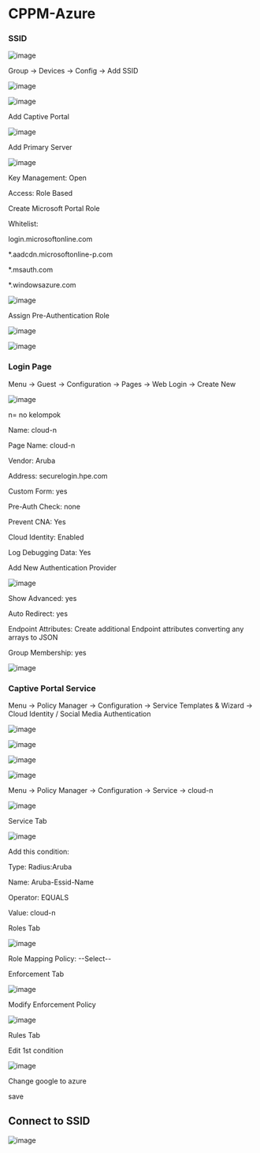 # CPPM-Azure

### SSID

![image](https://github.com/aruba-id-edu/guide/assets/137608707/917dd7de-ed0e-41af-9a5b-d6b7fe25da0a)

Group -> Devices -> Config -> Add SSID

![image](https://github.com/aruba-id-edu/guide/assets/137608707/b17cf7fd-1d3b-4ef5-92bc-fd674bbae42c)

![image](https://github.com/aruba-id-edu/guide/assets/137608707/531f3776-bdf6-4571-8d7a-388323d8a04c)

Add Captive Portal

![image](https://github.com/aruba-id-edu/guide/assets/137608707/a14a0127-f485-4f8a-83c8-e33788fca38f)

Add Primary Server

![image](https://github.com/aruba-id-edu/guide/assets/137608707/89b1bc69-5784-44d5-a1a0-e8cd570d9b53)

Key Management: Open

Access: Role Based

Create Microsoft Portal Role

Whitelist:

login.microsoftonline.com

*.aadcdn.microsoftonline-p.com

*.msauth.com

*.windowsazure.com

![image](https://github.com/aruba-id-edu/guide/assets/137608707/fd2f5bfc-b7b0-4e72-863c-725dfd9bb0bc)

Assign Pre-Authentication Role

![image](https://github.com/aruba-id-edu/guide/assets/137608707/1ab2caee-77c2-4dfc-83ec-382d052f8464)

![image](https://github.com/aruba-id-edu/guide/assets/137608707/127f919e-0a3b-4655-b50e-a1e7e4d5e767)

### Login Page

Menu -> Guest -> Configuration -> Pages -> Web Login -> Create New

![image](https://github.com/aruba-id-edu/guide/assets/137608707/c12dcadc-f713-4629-936c-b65367ad9a2b)

n= no kelompok

Name: cloud-n

Page Name: cloud-n

Vendor: Aruba

Address: securelogin.hpe.com

Custom Form: yes

Pre-Auth Check: none

Prevent CNA: Yes

Cloud Identity: Enabled

Log Debugging Data: Yes

Add New Authentication Provider

![image](https://github.com/aruba-id-edu/guide/assets/137608707/0c3601d0-4928-451f-8063-dadef1e74ec1)

Show Advanced: yes

Auto Redirect: yes

Endpoint Attributes: Create additional Endpoint attributes converting any arrays to JSON

Group Membership: yes

![image](https://github.com/aruba-id-edu/guide/assets/137608707/c3af5a6d-c078-44a3-aa36-07e08b58fd9a)

### Captive Portal Service

Menu -> Policy Manager -> Configuration -> Service Templates & Wizard -> Cloud Identity / Social Media Authentication

![image](https://github.com/aruba-id-edu/guide/assets/137608707/2857ab47-9d86-4c32-a914-5d2b14fd99ec)

![image](https://github.com/aruba-id-edu/guide/assets/137608707/b60cc6ed-85cb-4230-87f8-1ccd597dde81)

![image](https://github.com/aruba-id-edu/guide/assets/137608707/0de2fcc8-eb6d-41f2-80b7-c6b1d1054ff5)

![image](https://github.com/aruba-id-edu/guide/assets/137608707/8862c464-dfd5-49df-816f-3575f5dc88ed)

Menu -> Policy Manager -> Configuration -> Service -> cloud-n

![image](https://github.com/aruba-id-edu/guide/assets/137608707/66a6c9db-4e91-49f0-a5d7-5b2f289b4085)

Service Tab

![image](https://github.com/aruba-id-edu/guide/assets/137608707/206331d1-3e60-4c08-9b08-61bdc2b97c8c)

Add this condition:

Type: Radius:Aruba

Name: Aruba-Essid-Name

Operator: EQUALS

Value: cloud-n

Roles Tab

![image](https://github.com/aruba-id-edu/guide/assets/137608707/db334127-17cb-4776-ae9a-624f9c200880)

Role Mapping Policy: --Select--

Enforcement Tab

![image](https://github.com/aruba-id-edu/guide/assets/137608707/59bfdb0e-2ca4-4a83-b062-ff9c47fda5a9)

Modify Enforcement Policy

![image](https://github.com/aruba-id-edu/guide/assets/137608707/b8bd5e40-c1d4-4437-b4a3-36ff9dcb02c5)

Rules Tab

Edit 1st condition

![image](https://github.com/aruba-id-edu/guide/assets/137608707/c00e4d3c-c2f2-40cb-a830-398f454dd4b3)

Change google to azure

save

## Connect to SSID

![image](https://github.com/aruba-id-edu/guide/assets/137608707/9cb888f3-fb7c-4f0d-b703-c24480186279)
